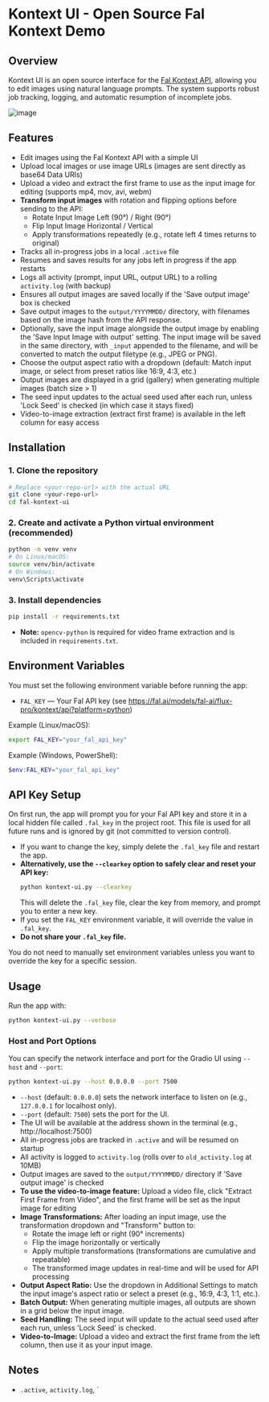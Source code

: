 # Kontext UI - Open Source Fal Kontext Demo

## Overview

Kontext UI is an open source interface for the [Fal Kontext API](https://fal.ai/models/fal-ai/flux-pro/kontext/api?platform=python), allowing you to edit images using natural language prompts. The system supports robust job tracking, logging, and automatic resumption of incomplete jobs.

![image](https://github.com/user-attachments/assets/e1d0555f-8abf-4bb3-9a6e-bafc308d78db)




## Features
- Edit images using the Fal Kontext API with a simple UI
- Upload local images or use image URLs (images are sent directly as base64 Data URIs)
- Upload a video and extract the first frame to use as the input image for editing (supports mp4, mov, avi, webm)
- **Transform input images** with rotation and flipping options before sending to the API:
  - Rotate Input Image Left (90°) / Right (90°)
  - Flip Input Image Horizontal / Vertical
  - Apply transformations repeatedly (e.g., rotate left 4 times returns to original)
- Tracks all in-progress jobs in a local `.active` file
- Resumes and saves results for any jobs left in progress if the app restarts
- Logs all activity (prompt, input URL, output URL) to a rolling `activity.log` (with backup)
- Ensures all output images are saved locally if the 'Save output image' box is checked
- Save output images to the `output/YYYYMMDD/` directory, with filenames based on the image hash from the API response.
- Optionally, save the input image alongside the output image by enabling the 'Save Input Image with output' setting. The input image will be saved in the same directory, with `_input` appended to the filename, and will be converted to match the output filetype (e.g., JPEG or PNG).
- Choose the output aspect ratio with a dropdown (default: Match input image, or select from preset ratios like 16:9, 4:3, etc.)
- Output images are displayed in a grid (gallery) when generating multiple images (batch size > 1)
- The seed input updates to the actual seed used after each run, unless 'Lock Seed' is checked (in which case it stays fixed)
- Video-to-image extraction (extract first frame) is available in the left column for easy access

## Installation

### 1. Clone the repository
```sh
# Replace <your-repo-url> with the actual URL
git clone <your-repo-url>
cd fal-kontext-ui
```

### 2. Create and activate a Python virtual environment (recommended)
```sh
python -m venv venv
# On Linux/macOS:
source venv/bin/activate
# On Windows:
venv\Scripts\activate
```

### 3. Install dependencies
```sh
pip install -r requirements.txt
```
- **Note:** `opencv-python` is required for video frame extraction and is included in `requirements.txt`.

## Environment Variables

You must set the following environment variable before running the app:
- `FAL_KEY` — Your Fal API key (see https://fal.ai/models/fal-ai/flux-pro/kontext/api?platform=python)

Example (Linux/macOS):
```sh
export FAL_KEY="your_fal_api_key"
```
Example (Windows, PowerShell):
```powershell
$env:FAL_KEY="your_fal_api_key"
```

## API Key Setup

On first run, the app will prompt you for your Fal API key and store it in a local hidden file called `.fal_key` in the project root. This file is used for all future runs and is ignored by git (not committed to version control).

- If you want to change the key, simply delete the `.fal_key` file and restart the app.
- **Alternatively, use the `--clearkey` option to safely clear and reset your API key:**
  ```sh
  python kontext-ui.py --clearkey
  ```
  This will delete the `.fal_key` file, clear the key from memory, and prompt you to enter a new key.
- If you set the `FAL_KEY` environment variable, it will override the value in `.fal_key`.
- **Do not share your `.fal_key` file.**

You do not need to manually set environment variables unless you want to override the key for a specific session.

## Usage

Run the app with:
```sh
python kontext-ui.py --verbose
```

### Host and Port Options
You can specify the network interface and port for the Gradio UI using `--host` and `--port`:
```sh
python kontext-ui.py --host 0.0.0.0 --port 7500
```
- `--host` (default: `0.0.0.0`) sets the network interface to listen on (e.g., `127.0.0.1` for localhost only).
- `--port` (default: `7500`) sets the port for the UI.
- The UI will be available at the address shown in the terminal (e.g., http://localhost:7500)
- All in-progress jobs are tracked in `.active` and will be resumed on startup
- All activity is logged to `activity.log` (rolls over to `old_activity.log` at 10MB)
- Output images are saved to the `output/YYYYMMDD/` directory if 'Save output image' is checked
- **To use the video-to-image feature:** Upload a video file, click "Extract First Frame from Video", and the first frame will be set as the input image for editing
- **Image Transformations:** After loading an input image, use the transformation dropdown and "Transform" button to:
  - Rotate the image left or right (90° increments)
  - Flip the image horizontally or vertically
  - Apply multiple transformations (transformations are cumulative and repeatable)
  - The transformed image updates in real-time and will be used for API processing
- **Output Aspect Ratio:** Use the dropdown in Additional Settings to match the input image's aspect ratio or select a preset (e.g., 16:9, 4:3, 1:1, etc.).
- **Batch Output:** When generating multiple images, all outputs are shown in a grid below the input image.
- **Seed Handling:** The seed input will update to the actual seed used after each run, unless 'Lock Seed' is checked.
- **Video-to-Image:** Upload a video and extract the first frame from the left column, then use it as your input image.

## Notes
- `.active`, `activity.log`, `
